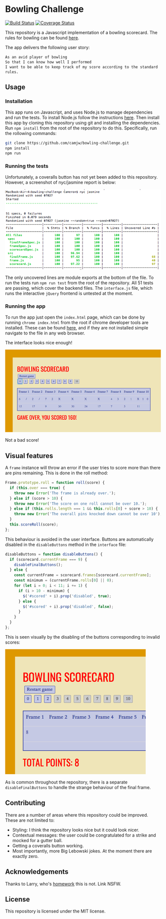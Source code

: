 
# Bowling Challenge
[![Build Status](https://travis-ci.com/camjw/bowling-challenge.svg?branch=master)](https://travis-ci.com/camjw/bowling-challenge) [![Coverage Status](https://coveralls.io/repos/github/camjw/bowling-challenge/badge.svg?branch=master)](https://coveralls.io/github/camjw/bowling-challenge?branch=master)

This repository is a Javascript implementation of a bowling scorecard. The rules for bowling can be found [here](www.google.com).

The app delivers the following user story:

```
As an avid player of bowling
So that I can know how well I performed
I want to be able to keep track of my score according to the standard rules.
```
## Usage

### Installation

This app runs on Javascript, and uses Node.js to manage dependencies and run the tests. To install Node.js follow the instructions [here](https://nodejs.org/en/). Then install this app by cloning this repository using git and installing the dependencies. Run `npm install` from the root of the repository to do this. Specifically, run the rollowing commands:

```sh
git clone https://github.com/camjw/bowling-challenge.git
npm install
npm run
```


### Running the tests

Unfortunately, a coveralls button has not yet been added to this repository. However, a screenshot of nyc/jasmine report is below:

![coverage report](images/coverage_report.png)

The only uncovered lines are module exports at the bottom of the file. To run the tests run `npm run test` from the root of the repository. All 51 tests are passing, which cover the backend files. The `interface.js` file, which runs the interactive `jQuery` frontend is untested at the moment.

### Running the app

To run the app just open the `index.html` page, which can be done by running `chrome index.html` from the root if chrome developer tools are installed. These can be found [here](https://developers.google.com/web/tools/chrome-devtools/), and if they are not installed simple navigate to the file in any web browser.

The interface looks nice enough!

![interface](images/interface.png)

Not a bad score!

## Visual features

A `frame` instance will throw an error if the user tries to score more than there are pins remaining. This is done in the roll method:

```javascript
Frame.prototype.roll = function roll(score) {
  if (this.over === true) {
    throw new Error('The frame is already over.');
  } else if (score > 10) {
    throw new Error('The score on one roll cannot be over 10.');
  } else if (this.rolls.length === 1 && this.rolls[0] + score > 10) {
    throw new Error('The overall pins knocked down cannot be over 10');
  }
  this.scoreRoll(score);
};
```

This behaviour is avoided in the user interface. Buttons are automatically disabled in the `disableButtons` method in the `interface` file:

```javascript
disableButtons = function disableButtons() {
  if (scorecard.currentFrame === 9) {
    disableFinalButtons();
  } else {
    const currentFrame = scorecard.frames[scorecard.currentFrame];
    const minimum = (currentFrame.rolls[0] || 0);
    for (let i = 0; i < 11; i += 1) {
      if (i > 10 - minimum) {
        $('#scored' + i).prop('disabled', true);
      } else {
        $('#scored' + i).prop('disabled', false);
      }
    }
  }
};
```

This is seen visually by the disabling of the buttons corresponding to invalid scores:

![invalid scores](images/disable_buttons.png)

As is common throughout the repository, there is a separate `disableFinalButtons` to handle the strange behaviour of the final frame.


## Contributing

There are a number of areas where this repository could be improved. These are not limited to:
- Styling: I think the repository looks nice but it could look nicer.
- Contextual messages: the user could be congratulated for a strike and mocked for a gutter ball.
- Getting a coveralls button working.
- Most importantly, more Big Lebowski jokes. At the moment there are exactly zero.

## Acknowledgements

Thanks to Larry, who's [homework](https://www.youtube.com/watch?v=N9Axl-p8BcE) this is not. Link NSFW.

## License

This repository is licensed under the MIT license.
